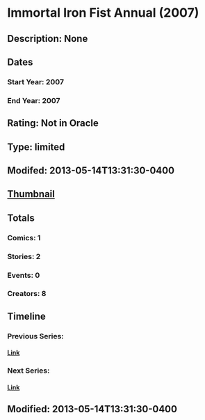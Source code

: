 # Immortal Iron Fist Annual (2007)
## Description: None
## Dates
### Start Year: 2007
### End Year: 2007
## Rating: Not in Oracle
## Type: limited
## Modifed: 2013-05-14T13:31:30-0400
## [Thumbnail](http://i.annihil.us/u/prod/marvel/i/mg/c/03/519274772f15c.jpg)
## Totals
### Comics: 1
### Stories: 2
### Events: 0
### Creators: 8
## Timeline
### Previous Series: 
#### [Link]()
### Next Series: 
#### [Link]()
## Modified: 2013-05-14T13:31:30-0400